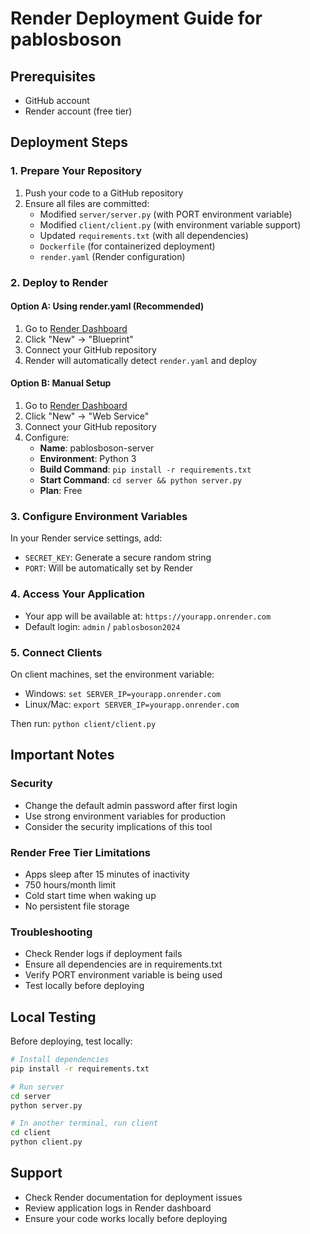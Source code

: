 # Render Deployment Guide for pablosboson

## Prerequisites
- GitHub account
- Render account (free tier)

## Deployment Steps

### 1. Prepare Your Repository
1. Push your code to a GitHub repository
2. Ensure all files are committed:
   - Modified `server/server.py` (with PORT environment variable)
   - Modified `client/client.py` (with environment variable support)
   - Updated `requirements.txt` (with all dependencies)
   - `Dockerfile` (for containerized deployment)
   - `render.yaml` (Render configuration)

### 2. Deploy to Render

#### Option A: Using render.yaml (Recommended)
1. Go to [Render Dashboard](https://dashboard.render.com/)
2. Click "New" → "Blueprint"
3. Connect your GitHub repository
4. Render will automatically detect `render.yaml` and deploy

#### Option B: Manual Setup
1. Go to [Render Dashboard](https://dashboard.render.com/)
2. Click "New" → "Web Service"
3. Connect your GitHub repository
4. Configure:
   - **Name**: pablosboson-server
   - **Environment**: Python 3
   - **Build Command**: `pip install -r requirements.txt`
   - **Start Command**: `cd server && python server.py`
   - **Plan**: Free

### 3. Configure Environment Variables
In your Render service settings, add:
- `SECRET_KEY`: Generate a secure random string
- `PORT`: Will be automatically set by Render

### 4. Access Your Application
- Your app will be available at: `https://yourapp.onrender.com`
- Default login: `admin` / `pablosboson2024`

### 5. Connect Clients
On client machines, set the environment variable:
- Windows: `set SERVER_IP=yourapp.onrender.com`
- Linux/Mac: `export SERVER_IP=yourapp.onrender.com`

Then run: `python client/client.py`

## Important Notes

### Security
- Change the default admin password after first login
- Use strong environment variables for production
- Consider the security implications of this tool

### Render Free Tier Limitations
- Apps sleep after 15 minutes of inactivity
- 750 hours/month limit
- Cold start time when waking up
- No persistent file storage

### Troubleshooting
- Check Render logs if deployment fails
- Ensure all dependencies are in requirements.txt
- Verify PORT environment variable is being used
- Test locally before deploying

## Local Testing
Before deploying, test locally:
```bash
# Install dependencies
pip install -r requirements.txt

# Run server
cd server
python server.py

# In another terminal, run client
cd client
python client.py
```

## Support
- Check Render documentation for deployment issues
- Review application logs in Render dashboard
- Ensure your code works locally before deploying